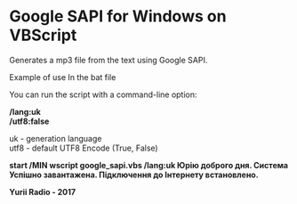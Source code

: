 <h1>Google SAPI for Windows on VBScript</h1>

Generates a mp3 file from the text using Google SAPI.

Example of use In the bat file

You can run the script with a command-line option:

<b>/lang:uk</b>
<br />
<b>/utf8:false</b>

uk - generation language
<br />
utf8 - default UTF8 Encode (True, False)

<b>start /MIN wscript google_sapi.vbs /lang:uk Юрiю доброго дня. Система Успiшно завантажена. Пiдключення до Iнтернету встановлено.</b>

<b>Yurii Radio - 2017</b>
